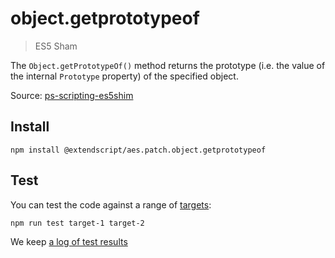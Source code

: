 # object.getprototypeof

> ES5 Sham

The `Object.getPrototypeOf()` method returns the prototype (i.e. the value of the internal `Prototype` property) of the specified object.

Source: [ps-scripting-es5shim](https://github.com/EugenTepin/ps-scripting-es5shim/blob/master/lib/Object/getPrototypeOf.js)

## Install

    npm install @extendscript/aes.patch.object.getprototypeof

## Test

You can test the code against a range of [targets](https://github.com/nbqx/fakestk/blob/master/resources/versions.json):

    npm run test target-1 target-2

We keep [a log of test results](./test/results_log.md)
